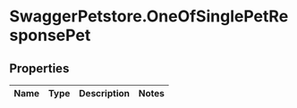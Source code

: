 # SwaggerPetstore.OneOfSinglePetResponsePet

## Properties
Name | Type | Description | Notes
------------ | ------------- | ------------- | -------------
